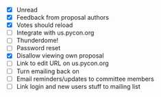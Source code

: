 - [x] Unread
- [x] Feedback from proposal authors
- [x] Votes should reload
- [ ] Integrate with us.pycon.org
- [ ] Thunderdome!
- [ ] Password reset
- [x] Disallow viewing own proposal
- [ ] Link to edit URL on us.pycon.org
- [ ] Turn emailing back on
- [ ] Email reminders/updates to committee members
- [ ] Link login and new users stuff to mailing list
